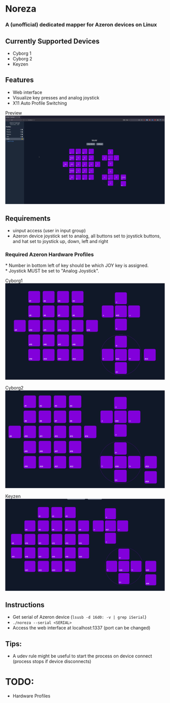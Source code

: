 # Noreza
### A (unofficial) dedicated mapper for Azeron devices on Linux

## Currently Supported Devices
- Cyborg 1
- Cyborg 2
- Keyzen

## Features
- Web interface
- Visualize key presses and analog joystick
- X11 Auto Profile Switching

Preview
![Preview](./imgs/Noreza_Preview.png)


## Requirements
- uinput access (user in input group)
- Azeron device joystick set to analog, all buttons set to joystick buttons, and hat set to joystick up, down, left and right

### Required Azeron Hardware Profiles  
\* Number in bottom left of key should be which JOY key is assigned.  
\* Joystick MUST be set to "Analog Joystick".

Cyborg1
![Required Azeron Hardware Profile](./imgs/Cyborg1_Hardware_Setup.png)

Cyborg2
![Required Azeron Hardware Profile](./imgs/Cyborg2_Hardware_Setup.png)

Keyzen  
![Required Azeron Hardware Profile](./imgs/Keyzen_Hardware_Setup.png)

## Instructions
- Get serial of Azeron device (`lsusb -d 16d0: -v | grep iSerial`)
- `./noreza --serial <SERIAL>`
- Access the web interface at localhost:1337 (port can be changed)


## Tips:
- A udev rule might be useful to start the process on device connect (process stops if device disconnects)


# TODO:
- Hardware Profiles
